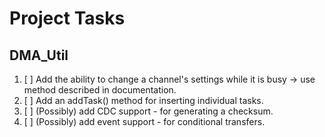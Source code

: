 # Project Tasks

## DMA_Util
1. [ ] Add the ability to change a channel's settings while it is busy -> use method described in documentation.
2. [ ] Add an addTask() method for inserting individual tasks.
3. [ ] (Possibly) add CDC support - for generating a checksum.
4. [ ] (Possibly) add event support - for conditional transfers.